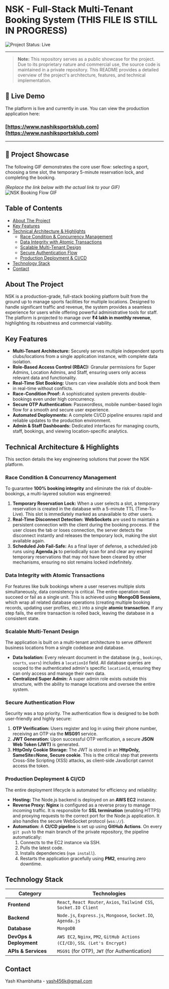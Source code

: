 # NSK - Full-Stack Multi-Tenant Booking System (THIS FILE IS STILL IN PROGRESS)

![Project Status: Live](https://img.shields.io/badge/status-live%20%26%20in%20production-brightgreen)


---

> **Note:** This repository serves as a public showcase for the project. Due to its proprietary nature and commercial use, the source code is maintained in a private repository. This README provides a detailed overview of the project's architecture, features, and technical implementation.

## 🚀 Live Demo

The platform is live and currently in use. You can view the production application here:

### **[https://www.nashiksportsklub.com](https://www.nashiksportsklub.com)**

---

## 🎥 Project Showcase

The following GIF demonstrates the core user flow: selecting a sport, choosing a time slot, the temporary 5-minute reservation lock, and completing the booking.

*(Replace the link below with the actual link to your GIF)*
![NSK Booking Flow GIF](https://i.imgur.com/your-demo-link.gif)

## Table of Contents
* [About The Project](#about-the-project)
* [Key Features](#key-features)
* [Technical Architecture & Highlights](#technical-architecture--highlights)
  * [Race Condition & Concurrency Management](#race-condition--concurrency-management)
  * [Data Integrity with Atomic Transactions](#data-integrity-with-atomic-transactions)
  * [Scalable Multi-Tenant Design](#scalable-multi-tenant-design)
  * [Secure Authentication Flow](#secure-authentication-flow)
  * [Production Deployment & CI/CD](#production-deployment--cicd)
* [Technology Stack](#technology-stack)
* [Contact](#contact)

## About The Project

NSK is a production-grade, full-stack booking platform built from the ground up to manage sports facilities for multiple locations. Designed to handle significant traffic and revenue, the system provides a seamless experience for users while offering powerful administrative tools for staff. The platform is projected to manage over **₹4 lakh in monthly revenue**, highlighting its robustness and commercial viability.

## Key Features

- **Multi-Tenant Architecture:** Securely serves multiple independent sports clubs/locations from a single application instance, with complete data isolation.
- **Role-Based Access Control (RBAC):** Granular permissions for Super Admins, Location Admins, and Staff, ensuring users only access relevant data and functionality.
- **Real-Time Slot Booking:** Users can view available slots and book them in real-time without conflicts.
- **Race-Condition Proof:** A sophisticated system prevents double-bookings even under high concurrency.
- **Secure OTP Authentication:** Passwordless, mobile number-based login flow for a smooth and secure user experience.
- **Automated Deployments:** A complete CI/CD pipeline ensures rapid and reliable updates to the production environment.
- **Admin & Staff Dashboards:** Dedicated interfaces for managing courts, staff, bookings, and viewing location-specific analytics.

## Technical Architecture & Highlights

This section details the key engineering solutions that power the NSK platform.

### Race Condition & Concurrency Management

To guarantee **100% booking integrity** and eliminate the risk of double-bookings, a multi-layered solution was engineered:

1.  **Temporary Reservation Lock:** When a user selects a slot, a temporary reservation is created in the database with a 5-minute TTL (Time-To-Live). This slot is immediately marked as unavailable to other users.
2.  **Real-Time Disconnect Detection:** **WebSockets** are used to maintain a persistent connection with the client during the booking process. If the user closes the tab or loses connection, the server detects the disconnect instantly and releases the temporary lock, making the slot available again.
3.  **Scheduled Job Fail-Safe:** As a final layer of defense, a scheduled job runs using **Agenda.js** to periodically scan for and clear any expired temporary reservations that may not have been cleared by other mechanisms, ensuring no slot remains locked indefinitely.

### Data Integrity with Atomic Transactions

For features like bulk bookings where a user reserves multiple slots simultaneously, data consistency is critical. The entire operation must succeed or fail as a single unit. This is achieved using **MongoDB Sessions**, which wrap all related database operations (creating multiple booking records, updating user profiles, etc.) into a single **atomic transaction**. If any step fails, the entire transaction is rolled back, leaving the database in a consistent state.

### Scalable Multi-Tenant Design

The application is built on a multi-tenant architecture to serve different business locations from a single codebase and database.
- **Data Isolation:** Every relevant document in the database (e.g., `bookings`, `courts`, `users`) includes a `locationId` field. All database queries are scoped to the authenticated admin's specific `locationId`, ensuring they can only access and manage their own data.
- **Centralized Super Admin:** A super admin role exists outside this structure, with the ability to manage locations and oversee the entire system.

### Secure Authentication Flow

Security was a top priority. The authentication flow is designed to be both user-friendly and highly secure:
1.  **OTP Verification:** Users register and log in using their phone number, receiving an OTP via the **MSG91** service.
2.  **JWT Generation:** Upon successful OTP verification, a secure **JSON Web Token (JWT)** is generated.
3.  **HttpOnly Cookie Storage:** The JWT is stored in an **HttpOnly, SameSite=None, Secure cookie**. This is the critical step that prevents Cross-Site Scripting (XSS) attacks, as client-side JavaScript cannot access the token.

### Production Deployment & CI/CD

The entire deployment lifecycle is automated for efficiency and reliability:
- **Hosting:** The Node.js backend is deployed on an **AWS EC2** instance.
- **Reverse Proxy:** **Nginx** is configured as a reverse proxy to manage incoming traffic. It is responsible for **SSL termination** (enabling HTTPS) and proxying requests to the correct port for the Node.js application. It also handles the secure WebSocket protocol (`wss://`).
- **Automation:** A **CI/CD pipeline** is set up using **GitHub Actions**. On every `git push` to the main branch of the private repository, the pipeline automatically:
    1.  Connects to the EC2 instance via SSH.
    2.  Pulls the latest code.
    3.  Installs dependencies (`npm install`).
    4.  Restarts the application gracefully using **PM2**, ensuring zero downtime.

## Technology Stack

| Category              | Technologies                                                                                             |
| --------------------- | -------------------------------------------------------------------------------------------------------- |
| **Frontend** | `React`, `React Router`, `Axios`, `Tailwind CSS`, `Socket.IO Client`                                       |
| **Backend** | `Node.js`, `Express.js`, `Mongoose`, `Socket.IO`, `Agenda.js`                                              |
| **Database** | `MongoDB`                                                                                                |
| **DevOps & Deployment** | `AWS EC2`, `Nginx`, `PM2`, `GitHub Actions (CI/CD)`, `SSL (Let's Encrypt)`                                 |
| **APIs & Services** | `MSG91` (for OTP), `JWT` (for Authentication)                                                              |

## Contact

Yash Khambhatta - [yash456k@gmail.com](mailto:yash456k@gmail.com)
